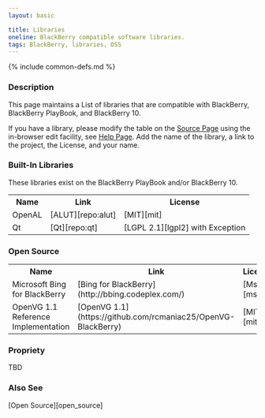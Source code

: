 ```yaml
---
layout: basic

title: Libraries
oneline: BlackBerry compatible software libraries.
tags: BlackBerry, libraries, OSS
---
```

{% include common-defs.md %}

### Description
This page maintains a List of libraries that are compatible with BlackBerry, BlackBerry PlayBook, 
and BlackBerry 10.

If you have a library, please modify the table 
on the <a href="{{ site.stage }}{{ page.url | replace:'.html','.md' }}" target="_blank">Source Page</a>
using the in-browser edit facility, see [Help Page](other/Quick_Edit.html).
Add the name of the library, a link to the project, the License, and your name.

### Built-In Libraries

These libraries exist on the BlackBerry PlayBook and/or BlackBerry 10.

<table class="plaintable">
<body>
<tr>
<th>Name</th>
<th>Link</th>
<th>License</th>
</tr>
<tr>
<td>OpenAL</td>
<td>[ALUT][repo:alut]</td>
<td>[MIT][mit]</td>
</tr>
<tr>
<td>Qt</td>
<td>[Qt][repo:qt]</td>
<td>[LGPL 2.1][lgpl2] with Exception</td>
</tr>
</body>
</table>

### Open Source

<table class="plaintable">
<body>
<tr>
<th>Name</th>
<th>Link</th>
<th>License</th>
</tr>
<tr>
<td>Microsoft Bing for BlackBerry</td>
<td>[Bing for BlackBerry](http://bbing.codeplex.com/)</td>
<td>[Ms-Pl][mspl]</td>
</tr>
<tr>
<td>OpenVG 1.1 Reference Implementation</td>
<td>[OpenVG 1.1](https://github.com/rcmaniac25/OpenVG-BlackBerry)</td>
<td>[MIT][mit]</td>
</tr>
</body>
</table>

### Propriety

TBD

### Also See
[Open Source][open_source]

